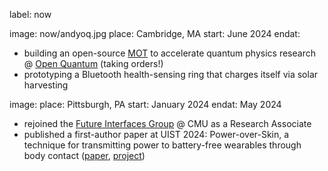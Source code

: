 label: now

image: now/andyoq.jpg
place: Cambridge, MA
start: June 2024
endat: 
- building an open-source [MOT](https://en.wikipedia.org/wiki/Magneto-optical_trap) to accelerate quantum physics research @ [Open Quantum](https://www.open-quantum.org) (taking orders!) 
- prototyping a Bluetooth health-sensing ring that charges itself via solar harvesting 

image: 
place: Pittsburgh, PA
start: January 2024
endat: May 2024
- rejoined the [Future Interfaces Group](https://www.figlab.com) @ CMU as a Research Associate
- published a first-author paper at UIST 2024: Power-over-Skin, a technique for transmitting power to battery-free wearables through body contact (<a href="https://dl.acm.org/doi/10.1145/3654777.3676394">paper</a>, <a href="../projects/pos">project</a>)  